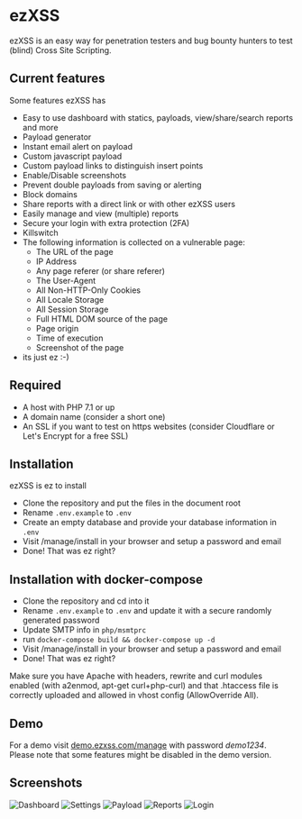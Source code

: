 # ezXSS
ezXSS is an easy way for penetration testers and bug bounty hunters to test (blind) Cross Site Scripting.

## Current features
Some features ezXSS has

* Easy to use dashboard with statics, payloads, view/share/search reports and more
* Payload generator
* Instant email alert on payload
* Custom javascript payload
* Custom payload links to distinguish insert points
* Enable/Disable screenshots
* Prevent double payloads from saving or alerting
* Block domains
* Share reports with a direct link or with other ezXSS users
* Easily manage and view (multiple) reports
* Secure your login with extra protection (2FA)
* Killswitch
* The following information is collected on a vulnerable page:
    * The URL of the page
    * IP Address
    * Any page referer (or share referer)
    * The User-Agent
    * All Non-HTTP-Only Cookies
    * All Locale Storage
    * All Session Storage
    * Full HTML DOM source of the page
    * Page origin
    * Time of execution
    * Screenshot of the page
* its just ez :-)

## Required
* A host with PHP 7.1 or up
* A domain name (consider a short one)
* An SSL if you want to test on https websites (consider Cloudflare or Let's Encrypt for a free SSL)

## Installation
ezXSS is ez to install

* Clone the repository and put the files in the document root
* Rename `.env.example` to `.env`
* Create an empty database and provide your database information in `.env`
* Visit /manage/install in your browser and setup a password and email
* Done! That was ez right?

## Installation with docker-compose
* Clone the repository and cd into it
* Rename `.env.example` to `.env` and update it with a secure randomly generated password
* Update SMTP info in `php/msmtprc`
* run `docker-compose build && docker-compose up -d`
* Visit /manage/install in your browser and setup a password and email
* Done! That was ez right?

Make sure you have Apache with headers, rewrite and curl modules enabled (with a2enmod, apt-get curl+php-curl) and that .htaccess file is correctly uploaded and allowed in vhost config (AllowOverride All).

## Demo
For a demo visit [demo.ezxss.com/manage](https://demo.ezxss.com/manage) with password *demo1234*. Please note that some features might be disabled in the demo version.

## Screenshots

![Dashboard](https://i.imgur.com/RnCelmA.png)
![Settings](https://i.imgur.com/NYP1yBN.png)
![Payload](https://i.imgur.com/WCE7TC9.png)
![Reports](https://i.imgur.com/TdwA7OZ.png)
![Login](https://i.imgur.com/jOIPjvt.png)
